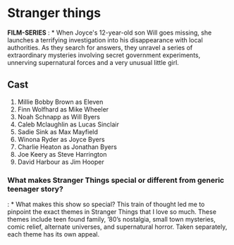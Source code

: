 # Stranger things
**FILM-SERIES**
: * When Joyce's 12-year-old son Will goes missing, she launches a terrifying investigation into his disappearance with local authorities. As they search for answers, they unravel a series of extraordinary mysteries involving secret government experiments, unnerving supernatural forces and a very unusual little girl.

## Cast
1. Millie Bobby Brown as Eleven
2. Finn Wolfhard as Mike Wheeler
3. Noah Schnapp as Will Byers
4. Caleb Mclaughlin as Lucas Sinclair
5. Sadie Sink as Max Mayfield
6. Winona Ryder as Joyce Byers
7. Charlie Heaton as Jonathan Byers
8. Joe Keery as Steve Harrington 
9. David Harbour as Jim Hooper

### What makes Stranger Things special or different from generic teenager story?
: * What makes this show so special? This train of thought led me to pinpoint the exact themes in Stranger Things that I love so much. These themes include teen found family, ’80’s nostalgia, small town mysteries, comic relief, alternate universes, and supernatural horror. Taken separately, each theme has its own appeal.
